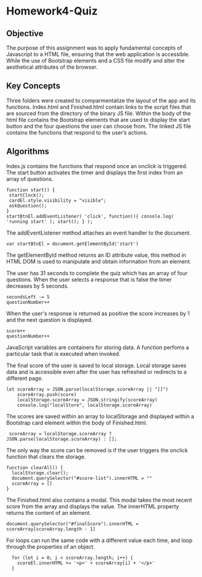 # Homework4-Quiz

## Objective
The purpose of this assignment was to apply fundamental concepts of Javascript to a HTML file, ensuring that the web application is accessible. While the use of Bootstrap elements and a CSS file modify and alter the aesthetical attributes of the browser.

## Key Concepts
Three folders were created to comparmentalize the layout of the app and its functions. Index.html and Finished.html contain links to the script files that are sourced from the directory of the binary JS file. Within the body of the html file contains the Bootstrap elements that are used to display the start button and the four questions the user can choose from. The linked JS file contains the functions that respond to the user’s actions. 

## Algorithms
Index.js contains the functions that respond once an onclick is triggered. The start button activates the timer and displays the first index from an array of questions.
 
 ```
 function start() {
  startClock();
  cardEl.style.visibility = "visible";
  askQuestion();
}
startBtnEl.addEventListener( 'click', function(){ console.log( 'running start' ); start(); } );
```

The addEventListener method attaches an event handler to the document.

```
var startBtnEl = document.getElementById('start')
```

The getElementById method returns an ID attribute value, this method in HTML DOM is used to manipulate and obtain information from an element.

The user has 31 seconds to complete the quiz which has an array of four questions. When the user selects a response that is false the timer decreases by 5 seconds.
```
secondsLeft -= 5
questionNumber++
```
When the user's response is returned as positive the score increases by 1 and the next question is displayed. 
```
score++
questionNumber++
```
JavaScript variables are containers for storing data. A function perfoms a particular task that is executed when invoked. 

The final score of the user is saved to local storage. Local storage saves data and is accessible even after the user has refreshed or redirects to a different page.
```
let scoreArray = JSON.parse(localStorage.scoreArray || "[]")
    scoreArray.push(score)
    localStorage.scoreArray = JSON.stringify(scoreArray)
    console.log("localStore", localStorage.scoreArray)
```
The scores are saved within an array to localStorage and displayed within a Bootstrap card element within the body of Finished.html. 
```
 scoreArray = localStorage.scoreArray ? JSON.parse(localStorage.scoreArray) : [];
 ```
The only way the score can be removed is if the user triggers the onclick function that clears the storage.
```
function clearAll() {
  localStorage.clear();
  document.querySelector("#score-list").innerHTML = ""
  scoreArray = []
}
```

The Finished.html also contains a modal. This modal takes the most recent score from the array and displays the value. The innerHTML property returns the content of an element.
```
document.querySelector("#finalScore").innerHTML = scoreArray[scoreArray.length - 1]
```

For loops can run the same code with a different value each time, and loop through the properties of an object.
```
  for (let i = 0; i < scoreArray.length; i++) {
    scoreEl.innerHTML += '<p>' + scoreArray[i] + '</p>'
  }
```

